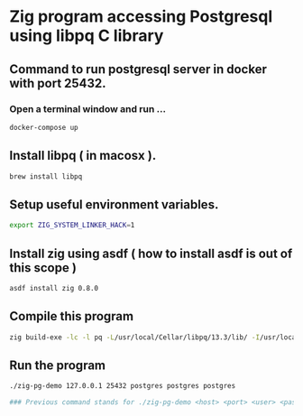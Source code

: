 # Zig program accessing Postgresql using libpq C library 

## Command to run postgresql server in docker with port 25432.

### Open a terminal window and run ...
```bash
docker-compose up
```

## Install libpq ( in macosx ).
```bash
brew install libpq
```

## Setup useful environment variables.

```bash
export ZIG_SYSTEM_LINKER_HACK=1
```

## Install zig using asdf ( how to install asdf is out of this scope )

```bash
asdf install zig 0.8.0
```

## Compile this program

```bash
zig build-exe -lc -l pq -L/usr/local/Cellar/libpq/13.3/lib/ -I/usr/local/Cellar/libpq/13.3/include zig-pg-demo.zig
```

## Run the program
```bash
./zig-pg-demo 127.0.0.1 25432 postgres postgres postgres

### Previous command stands for ./zig-pg-demo <host> <port> <user> <password> <database>
```

